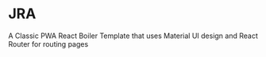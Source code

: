# JRA

A Classic PWA React Boiler Template that uses Material UI design and React Router for routing pages